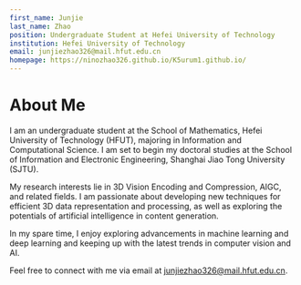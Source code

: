 ```yaml
---
first_name: Junjie
last_name: Zhao
position: Undergraduate Student at Hefei University of Technology
institution: Hefei University of Technology
email: junjiezhao326@mail.hfut.edu.cn
homepage: https://ninozhao326.github.io/K5urum1.github.io/
---
```


# About Me

I am an undergraduate student at the School of Mathematics, Hefei University of Technology (HFUT), majoring in Information and Computational Science. I am set to begin my doctoral studies at the School of Information and Electronic Engineering, Shanghai Jiao Tong University (SJTU).

My research interests lie in 3D Vision Encoding and Compression, AIGC, and related fields. I am passionate about developing new techniques for efficient 3D data representation and processing, as well as exploring the potentials of artificial intelligence in content generation.

In my spare time, I enjoy exploring advancements in machine learning and deep learning and keeping up with the latest trends in computer vision and AI.

Feel free to connect with me via email at [junjiezhao326@mail.hfut.edu.cn](mailto:junjiezhao326@mail.hfut.edu.cn).

